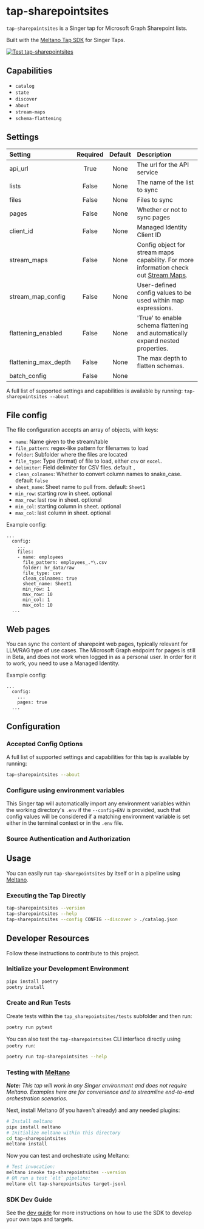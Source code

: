 # tap-sharepointsites

`tap-sharepointsites` is a Singer tap for Microsoft Graph Sharepoint lists.

Built with the [Meltano Tap SDK](https://sdk.meltano.com) for Singer Taps.

[![Test tap-sharepointsites](https://github.com/radbrt/tap-sharepointsites/actions/workflows/ci_workflow.yml/badge.svg)](https://github.com/radbrt/tap-sharepointsites/actions/workflows/ci_workflow.yml)

## Capabilities

* `catalog`
* `state`
* `discover`
* `about`
* `stream-maps`
* `schema-flattening`

## Settings

| Setting             | Required | Default | Description |
|:--------------------|:--------:|:-------:|:------------|
| api_url             | True     | None    | The url for the API service |
| lists               | False    | None    | The name of the list to sync |
| files               | False    | None    | Files to sync |
| pages               | False    | None    | Whether or not to sync pages |
| client_id           | False    | None    | Managed Identity Client ID |
| stream_maps         | False    | None    | Config object for stream maps capability. For more information check out [Stream Maps](https://sdk.meltano.com/en/latest/stream_maps.html). |
| stream_map_config   | False    | None    | User-defined config values to be used within map expressions. |
| flattening_enabled  | False    | None    | 'True' to enable schema flattening and automatically expand nested properties. |
| flattening_max_depth| False    | None    | The max depth to flatten schemas. |
| batch_config        | False    | None    |             |

A full list of supported settings and capabilities is available by running: `tap-sharepointsites --about`


## File config

The file configuration accepts an array of objects, with keys: 
- `name`: Name given to the stream/table 
- `file_pattern`: regex-like pattern for filenames to load
- `folder`: Subfolder where the files are located
- `file_type`: Type (format) of file to load, either `csv` or `excel`.
- `delimiter`: Field delimiter for CSV files. default `,`
- `clean_colnames`: Whether to convert column names to snake_case. default `false`
- `sheet_name`: Sheet name to pull from. default: `Sheet1`
- `min_row`: starting row in sheet. optional
- `max_row`: last row in sheet. optional
- `min_col`: starting column in sheet. optional
- `max_col`: last column in sheet. optional

Example config:

```
...
  config:
    ...
    files:
    - name: employees
      file_pattern: employees_.*\.csv
      folder: hr_data/raw
      file_type: csv
      clean_colnames: true
      sheet_name: Sheet1
      min_row: 1
      max_row: 10
      min_col: 1
      max_col: 10
  ...
```

## Web pages

You can sync the content of sharepoint web pages, typically relevant for LLM/RAG type of use cases. The Microsoft Graph endpoint for pages is still in Beta, and does not work when logged in as a personal user. In order for it to work, you need to use a Managed Identity.

Example config:

```
...
  config:
    ...
    pages: true
  ...
```


<!--

Developer TODO: Update the below as needed to correctly describe the install procedure. For instance, if you do not have a PyPi repo, or if you want users to directly install from your git repo, you can modify this step as appropriate.

## Installation

Install from PyPi:

```bash
pipx install tap-sharepointsites
```

Install from GitHub:

```bash
pipx install git+https://github.com/ORG_NAME/tap-sharepointsites.git@main
```

-->

## Configuration

### Accepted Config Options

<!--
Developer TODO: Provide a list of config options accepted by the tap.

This section can be created by copy-pasting the CLI output from:

```
tap-sharepointsites --about --format=markdown
```
-->

A full list of supported settings and capabilities for this
tap is available by running:

```bash
tap-sharepointsites --about
```

### Configure using environment variables

This Singer tap will automatically import any environment variables within the working directory's
`.env` if the `--config=ENV` is provided, such that config values will be considered if a matching
environment variable is set either in the terminal context or in the `.env` file.

### Source Authentication and Authorization


<!--
Developer TODO: If your tap requires special access on the source system, or any special authentication requirements, provide those here.
-->

## Usage

You can easily run `tap-sharepointsites` by itself or in a pipeline using [Meltano](https://meltano.com/).

### Executing the Tap Directly

```bash
tap-sharepointsites --version
tap-sharepointsites --help
tap-sharepointsites --config CONFIG --discover > ./catalog.json
```

## Developer Resources

Follow these instructions to contribute to this project.

### Initialize your Development Environment

```bash
pipx install poetry
poetry install
```

### Create and Run Tests

Create tests within the `tap_sharepointsites/tests` subfolder and
  then run:

```bash
poetry run pytest
```

You can also test the `tap-sharepointsites` CLI interface directly using `poetry run`:

```bash
poetry run tap-sharepointsites --help
```

### Testing with [Meltano](https://www.meltano.com)

_**Note:** This tap will work in any Singer environment and does not require Meltano.
Examples here are for convenience and to streamline end-to-end orchestration scenarios._

<!--
Developer TODO:
Your project comes with a custom `meltano.yml` project file already created. Open the `meltano.yml` and follow any "TODO" items listed in
the file.
-->

Next, install Meltano (if you haven't already) and any needed plugins:

```bash
# Install meltano
pipx install meltano
# Initialize meltano within this directory
cd tap-sharepointsites
meltano install
```

Now you can test and orchestrate using Meltano:

```bash
# Test invocation:
meltano invoke tap-sharepointsites --version
# OR run a test `elt` pipeline:
meltano elt tap-sharepointsites target-jsonl
```

### SDK Dev Guide

See the [dev guide](https://sdk.meltano.com/en/latest/dev_guide.html) for more instructions on how to use the SDK to
develop your own taps and targets.
